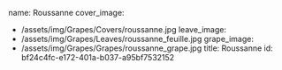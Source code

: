 name: Roussanne
cover_image:
  - /assets/img/Grapes/Covers/roussanne.jpg
leave_image:
  - /assets/img/Grapes/Leaves/roussanne_feuille.jpg
grape_image:
  - /assets/img/Grapes/Grapes/roussanne_grape.jpg
title: Roussanne
id: bf24c4fc-e172-401a-b037-a95bf7532152

